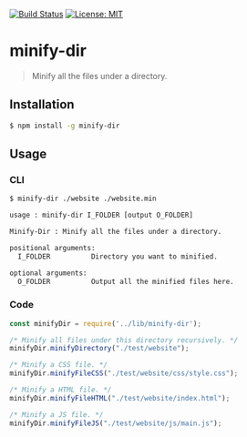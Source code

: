 [![Build Status](https://travis-ci.com/jcs090218/node-minify-dir.svg?branch=master)](https://travis-ci.com/jcs090218/node-minify-dir)
[![License: MIT](https://img.shields.io/badge/License-MIT-yellow.svg)](https://opensource.org/licenses/MIT)

# minify-dir #

> Minify all the files under a directory.


## Installation ##
```sh
$ npm install -g minify-dir
```


## Usage ##
### CLI ###
```sh
$ minify-dir ./website ./website.min
```

```sh
usage : minify-dir I_FOLDER [output O_FOLDER]

Minify-Dir : Minify all the files under a directory.

positional arguments:
  I_FOLDER          Directory you want to minified.

optional arguments:
  O_FOLDER          Output all the minified files here.
```

### Code ###
```js
const minifyDir = require('../lib/minify-dir');

/* Minify all files under this directory recursively. */
minifyDir.minifyDirectory("./test/website");

/* Minify a CSS file. */
minifyDir.minifyFileCSS("./test/website/css/style.css");

/* Minify a HTML file. */
minifyDir.minifyFileHTML("./test/website/index.html");

/* Minify a JS file. */
minifyDir.minifyFileJS("./test/website/js/main.js");
```

